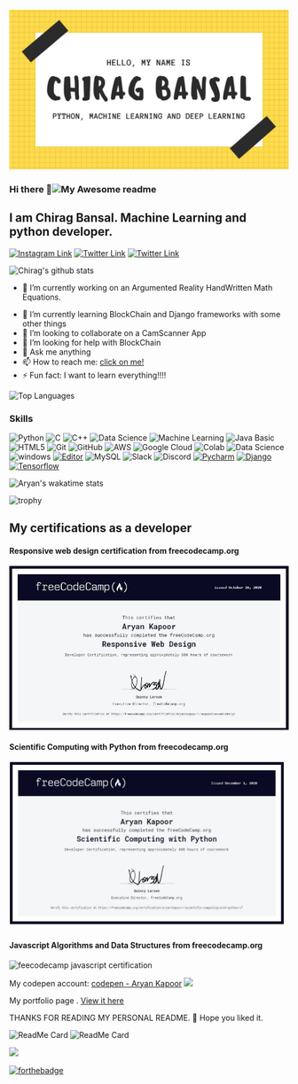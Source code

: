 <!-- ## नमस्ते, I'm Chirag BAnsal  👨‍💻 -->
![Chirag Bansal](https://github.com/ChiragB254/ChiragB254/blob/main/image/1.png?raw=true)

### Hi there 👋![My Awesome readme](https://cdn.rawgit.com/sindresorhus/awesome/d7305f38d29fed78fa85652e3a63e154dd8e8829/media/badge.svg)
## I am Chirag Bansal. Machine Learning and python developer. 


[![Instagram Link](https://img.shields.io/badge/Instagram/ChiragBansal%20-%23E4405F.svg?&style=flat&logo=Instagram&logoColor=white)](https://www.instagram.com/chirag_bansal254/)
[![Twitter Link](https://img.shields.io/badge/Twitter/Chirag04%20-%23E4405F.svg?&style=flat&logo=Twitter&logoColor=white)](https://twitter.com/ChiragB254)
[![Twitter Link](https://img.shields.io/badge/LinkedIn/Chirag04%20-%23E4405F.svg?&style=flat&logo=LinkedIn&logoColor=white)](https://www.linkedin.com/in/chirag-bansal-04a48b16b/)



![Chirag's github stats](https://github-readme-stats.vercel.app/api?username=ChiragB254&count_private=true&show_icons=true&theme=tokyonight&bg_color=00000000)


- 🔭 I’m currently working on an Argumented Reality HandWritten Math Equations. 
<!-- It is one of my repo. check it out. -->
- 🌱 I’m currently learning BlockChain and Django frameworks with some other things
- 👯 I’m looking to collaborate on a CamScanner App
- 🤔 I’m looking for help with BlockChain
- 💬 Ask me anything
- 📫 How to reach me: [click on me!](mailto:bansaltechnical24gmail.com)
- ⚡ Fun fact: I want to learn everything!!!!

![Top Languages](https://github-readme-stats.vercel.app/api/top-langs/?username=ChiragB254&bg_color=00000000&theme=synthwave)

### Skills
  
  ![Python](https://img.shields.io/badge/-Python-black?style=flat-square&logo=Python)
  ![C](https://img.shields.io/badge/-C-000?&logo=C)
  ![C++](https://img.shields.io/badge/-C++-00599C?style=flat-square&logo=c)
  ![Data Science](https://img.shields.io/badge/-Data%20Science-brightgreen)
  ![Machine Learning](https://img.shields.io/badge/-MachineLearning-blue?style=flat-oval&logo=machinelearning&logoColor=white)
  ![Java Basic](https://img.shields.io/badge/-java-E34A86?style=flat-square&logo=java)
  ![HTML5](https://img.shields.io/badge/-HTML5-E34F26?style=flat-square&logo=html5&logoColor=white)
  ![Git](https://img.shields.io/badge/-Git-black?style=flat-square&logo=git&logoColor=white)
  ![GitHub](https://img.shields.io/badge/-GitHub-181717?style=flat-oval&logo=github&logoColor=white)
  ![AWS](https://img.shields.io/badge/Learning-AWS-FF9900?style=flat-square&logo=amazon-aws&logoColor=white)
  ![Google Cloud](https://img.shields.io/badge/Google%20Cloud-black?style=flat-square&logo=google-cloud)
  ![Colab](https://img.shields.io/badge/-Colab-43853d?style=flat-oval&logo=colab&logoColor=white)
  ![Data Science](https://img.shields.io/badge/-datascience-563D7C?style=flat-oval&logo=datascience)
  ![windows](https://img.shields.io/badge/-blue?style=flat-square&logo=windows)
  [![Editor](https://img.shields.io/badge/Editor-VSCode-blue?style=flat-square&logo=visual-studio-code&logoColor=white)](https://code.visualstudio.com/)
  ![MySQL](https://img.shields.io/badge/-MySQL-black?style=flat-square&logo=mysql)
  ![Slack](https://img.shields.io/badge/-Slack-E01563?style=flat-square&logo=Slack&logoColor=white)
  ![Discord](https://img.shields.io/badge/-Discord-E01863?style=flat-square&logo=Discord&logoColor=white)
  [![Pycharm](https://img.shields.io/badge/IDE-PyCharm-yellow?style=flat-square&logo=JetBrains)](https://www.jetbrains.com/pycharm/)
  [![Django](https://img.shields.io/badge/-Flask-000800?style=flat-oval&logo=Django&logoColor=ffffff)](https://django.palletsprojects.com/)
  [![Tensorflow](https://img.shields.io/badge/-Tensorflow-366CE5?style=flat-square&logo=Tensorflow&logoColor=ffffff)](https://tensorflow.org/)



![Aryan's wakatime stats](https://github-readme-stats.vercel.app/api/wakatime?username=Aryankapoor&bg_color=00000000&theme=cobalt)

![trophy](https://github-profile-trophy.vercel.app/?username=Aryankpoor&theme=onedark)

  ## My certifications as a developer

  #### Responsive web design certification from freecodecamp.org
  ![Freecodecamp responsive web design certification](https://raw.githubusercontent.com/Aryankpoor/Aryankpoor/master/image/Capture.JPG)
  
  #### Scientific Computing with Python from freecodecamp.org
  ![freecodecamp python certification](https://github.com/Aryankpoor/Aryankpoor/blob/master/Capture.JPG?raw=true)
  
  #### Javascript Algorithms and Data Structures from freecodecamp.org
  ![feecodecamp javascript certification](https://i.ibb.co/mq2WQHX/Capture.jpg)
  
 My codepen account:  [codepen - Aryan Kapoor](https://codepen.io/codewitharyann) 
 <img src="https://img.icons8.com/color/48/000000/codepen.png">

 My portfolio page .  [View it here](https://chiragbansal.co/)

 THANKS FOR READING MY PERSONAL README. :slightly_smiling_face: Hope you liked it.

 ![ReadMe Card](https://github-readme-stats.vercel.app/api/pin/?username=ChiragB254&repo=Face_Detection-site&theme=radical)
 ![ReadMe Card](https://github-readme-stats.vercel.app/api/pin/?username=ChiragB254&repo=Foiler-Diseases-in-Apple-Leaf&theme=material-palenight)

<a href="https://github.com/DenverCoder1/github-readme-streak-stats">
    <img src="https://github-readme-streak-stats.herokuapp.com/?user=Aryankpoor&theme=dark"/>
</a>

[![forthebadge](https://forthebadge.com/images/badges/made-with-markdown.svg)](https://forthebadge.com)

<!--
**ChiragB254/ChiragB254** is a ✨ _special_ ✨ repository because its `README.md` (this file) appears on your GitHub profile.

Here are some ideas to get you started:

- 🔭 I’m currently working on ...
- 🌱 I’m currently learning ...
- 👯 I’m looking to collaborate on ...
- 🤔 I’m looking for help with ...
- 💬 Ask me about ...
- 📫 How to reach me: ...
- 😄 Pronouns: ...
- ⚡ Fun fact: ...
-->
